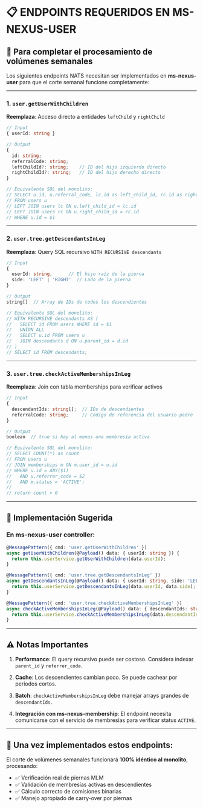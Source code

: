 # 📋 ENDPOINTS REQUERIDOS EN MS-NEXUS-USER

## 🎯 Para completar el procesamiento de volúmenes semanales

Los siguientes endpoints NATS necesitan ser implementados en **ms-nexus-user** para que el corte semanal funcione completamente:

---

### **1. `user.getUserWithChildren`** 
**Reemplaza**: Acceso directo a entidades `leftChild` y `rightChild`

```typescript
// Input
{ userId: string }

// Output  
{
  id: string;
  referralCode: string;
  leftChildId?: string;    // ID del hijo izquierdo directo
  rightChildId?: string;   // ID del hijo derecho directo
}

// Equivalente SQL del monolito:
// SELECT u.id, u.referral_code, lc.id as left_child_id, rc.id as right_child_id
// FROM users u  
// LEFT JOIN users lc ON u.left_child_id = lc.id
// LEFT JOIN users rc ON u.right_child_id = rc.id
// WHERE u.id = $1
```

---

### **2. `user.tree.getDescendantsInLeg`**
**Reemplaza**: Query SQL recursivo `WITH RECURSIVE descendants`

```typescript
// Input
{ 
  userId: string,      // El hijo raíz de la pierna
  side: 'LEFT' | 'RIGHT'  // Lado de la pierna
}

// Output
string[]  // Array de IDs de todos los descendientes

// Equivalente SQL del monolito:
// WITH RECURSIVE descendants AS (
//   SELECT id FROM users WHERE id = $1
//   UNION ALL
//   SELECT u.id FROM users u
//   JOIN descendants d ON u.parent_id = d.id
// )
// SELECT id FROM descendants;
```

---

### **3. `user.tree.checkActiveMembershipsInLeg`** 
**Reemplaza**: Join con tabla memberships para verificar activos

```typescript
// Input
{
  descendantIds: string[];  // IDs de descendientes
  referralCode: string;     // Código de referencia del usuario padre
}

// Output  
boolean  // true si hay al menos una membresía activa

// Equivalente SQL del monolito:
// SELECT COUNT(*) as count
// FROM users u
// JOIN memberships m ON m.user_id = u.id
// WHERE u.id = ANY($1) 
//   AND u.referrer_code = $2
//   AND m.status = 'ACTIVE';
// 
// return count > 0
```

---

## 🔧 **Implementación Sugerida**

### **En ms-nexus-user controller:**
```typescript
@MessagePattern({ cmd: 'user.getUserWithChildren' })
async getUserWithChildren(@Payload() data: { userId: string }) {
  return this.userService.getUserWithChildren(data.userId);
}

@MessagePattern({ cmd: 'user.tree.getDescendantsInLeg' })
async getDescendantsInLeg(@Payload() data: { userId: string, side: 'LEFT' | 'RIGHT' }) {
  return this.userService.getDescendantsInLeg(data.userId, data.side);
}

@MessagePattern({ cmd: 'user.tree.checkActiveMembershipsInLeg' })
async checkActiveMembershipsInLeg(@Payload() data: { descendantIds: string[], referralCode: string }) {
  return this.userService.checkActiveMembershipsInLeg(data.descendantIds, data.referralCode);
}
```

---

## ⚠️ **Notas Importantes**

1. **Performance**: El query recursivo puede ser costoso. Considera indexar `parent_id` y `referrer_code`.

2. **Cache**: Los descendientes cambian poco. Se puede cachear por períodos cortos.

3. **Batch**: `checkActiveMembershipsInLeg` debe manejar arrays grandes de `descendantIds`.

4. **Integración con ms-nexus-membership**: El endpoint necesita comunicarse con el servicio de membresías para verificar status `ACTIVE`.

---

## 🎯 **Una vez implementados estos endpoints:**

El corte de volúmenes semanales funcionará **100% idéntico al monolito**, procesando:
- ✅ Verificación real de piernas MLM
- ✅ Validación de membresías activas en descendientes  
- ✅ Cálculo correcto de comisiones binarias
- ✅ Manejo apropiado de carry-over por piernas